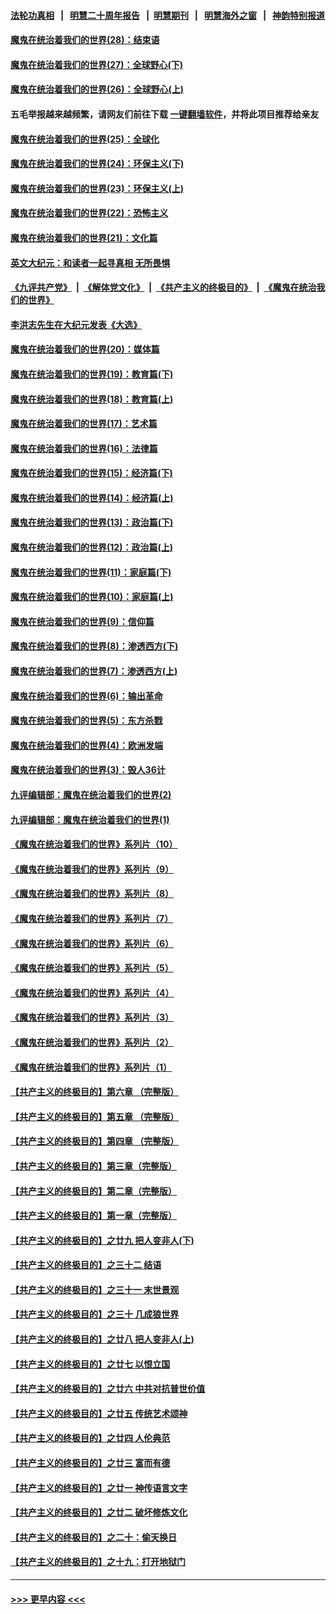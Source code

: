 #### [法轮功真相](https://github.com/gfw-breaker/truth/blob/master/README.md?t=0) &nbsp;&nbsp;|&nbsp;&nbsp; [明慧二十周年报告](https://github.com/gfw-breaker/mh-reports/blob/master/README.md?t=0) &nbsp;&nbsp;|&nbsp;&nbsp;[明慧期刊](https://github.com/gfw-breaker/mh-qikan) &nbsp;&nbsp;|&nbsp;&nbsp; [明慧海外之窗](https://github.com/gfw-breaker/mh-news/blob/master/README.md?t=0) &nbsp;&nbsp;|&nbsp;&nbsp; [神韵特别报道](https://github.com/gfw-breaker/mh-news/blob/master/shenyun.md?t=0)
#### [魔鬼在统治着我们的世界(28)：结束语](../pages/nsc422/n10936246.md?t=07062001) 
#### [魔鬼在统治着我们的世界(27)：全球野心(下)](../pages/nsc422/n10928319.md?t=07062001) 
#### [魔鬼在统治着我们的世界(26)：全球野心(上)](../pages/nsc422/n10900318.md?t=07062001) 
#### 五毛举报越来越频繁，请网友们前往下载 [一键翻墙软件](https://github.com/gfw-breaker/ssr-accounts)，并将此项目推荐给亲友
#### [魔鬼在统治着我们的世界(25)：全球化](../pages/nsc422/n10788205.md?t=07062001) 
#### [魔鬼在统治着我们的世界(24)：环保主义(下)](../pages/nsc422/n10695307.md?t=07062001) 
#### [魔鬼在统治着我们的世界(23)：环保主义(上)](../pages/nsc422/n10688613.md?t=07062001) 
#### [魔鬼在统治着我们的世界(22)：恐怖主义](../pages/nsc422/n10614727.md?t=07062001) 
#### [魔鬼在统治着我们的世界(21)：文化篇](../pages/nsc422/n10597706.md?t=07062001) 
#### [英文大纪元：和读者一起寻真相 无所畏惧](../pages/nsc422/n12542027.md?t=07062001) 
#### [《九评共产党》](https://github.com/begood0513/9ping.md/blob/master/README.md) &nbsp;|&nbsp; [《解体党文化》](../../../../jtdwh.md/blob/master/README.md)  &nbsp;|&nbsp; [《共产主义的终极目的》](../../../../gczydzjmd.md/blob/master/README.md) &nbsp;|&nbsp; [《魔鬼在统治我们的世界》](../../../../mgztzwmdsj.md/blob/master/README.md) 
#### [李洪志先生在大纪元发表《大选》](../pages/nsc422/n12534746.md?t=07062001) 
#### [魔鬼在统治着我们的世界(20)：媒体篇](../pages/nsc422/n10586579.md?t=07062001) 
#### [魔鬼在统治着我们的世界(19)：教育篇(下)](../pages/nsc422/n10564808.md?t=07062001) 
#### [魔鬼在统治着我们的世界(18)：教育篇(上)](../pages/nsc422/n10526970.md?t=07062001) 
#### [魔鬼在统治着我们的世界(17)：艺术篇](../pages/nsc422/n10499093.md?t=07062001) 
#### [魔鬼在统治着我们的世界(16)：法律篇](../pages/nsc422/n10485969.md?t=07062001) 
#### [魔鬼在统治着我们的世界(15)：经济篇(下)](../pages/nsc422/n10469975.md?t=07062001) 
#### [魔鬼在统治着我们的世界(14)：经济篇(上)](../pages/nsc422/n10457370.md?t=07062001) 
#### [魔鬼在统治着我们的世界(13)：政治篇(下)](../pages/nsc422/n10448270.md?t=07062001) 
#### [魔鬼在统治着我们的世界(12)：政治篇(上)](../pages/nsc422/n10444576.md?t=07062001) 
#### [魔鬼在统治着我们的世界(11)：家庭篇(下)](../pages/nsc422/n10440961.md?t=07062001) 
#### [魔鬼在统治着我们的世界(10)：家庭篇(上)](../pages/nsc422/n10435448.md?t=07062001) 
#### [魔鬼在统治着我们的世界(9)：信仰篇](../pages/nsc422/n10432159.md?t=07062001) 
#### [魔鬼在统治着我们的世界(8)：渗透西方(下)](../pages/nsc422/n10429603.md?t=07062001) 
#### [魔鬼在统治着我们的世界(7)：渗透西方(上)](../pages/nsc422/n10426013.md?t=07062001) 
#### [魔鬼在统治着我们的世界(6)：输出革命](../pages/nsc422/n10421536.md?t=07062001) 
#### [魔鬼在统治着我们的世界(5)：东方杀戮](../pages/nsc422/n10417707.md?t=07062001) 
#### [魔鬼在统治着我们的世界(4)：欧洲发端](../pages/nsc422/n10414890.md?t=07062001) 
#### [魔鬼在统治着我们的世界(3)：毁人36计](../pages/nsc422/n10411583.md?t=07062001) 
#### [九评编辑部：魔鬼在统治着我们的世界(2)](../pages/nsc422/n10410036.md?t=07062001) 
#### [九评编辑部：魔鬼在统治着我们的世界(1)](../pages/nsc422/n10406825.md?t=07062001) 
#### [《魔鬼在统治着我们的世界》系列片（10）](../pages/nsc422/n12292670.md?t=07062001) 
#### [《魔鬼在统治着我们的世界》系列片（9）](../pages/nsc422/n12290859.md?t=07062001) 
#### [《魔鬼在统治着我们的世界》系列片（8）](../pages/nsc422/n12287445.md?t=07062001) 
#### [《魔鬼在统治着我们的世界》系列片（7）](../pages/nsc422/n12283425.md?t=07062001) 
#### [《魔鬼在统治着我们的世界》系列片（6）](../pages/nsc422/n12282314.md?t=07062001) 
#### [《魔鬼在统治着我们的世界》系列片（5）](../pages/nsc422/n12281419.md?t=07062001) 
#### [《魔鬼在统治着我们的世界》系列片（4）](../pages/nsc422/n12274024.md?t=07062001) 
#### [《魔鬼在统治着我们的世界》系列片（3）](../pages/nsc422/n12271322.md?t=07062001) 
#### [《魔鬼在统治着我们的世界》系列片（2）](../pages/nsc422/n12269049.md?t=07062001) 
#### [《魔鬼在统治着我们的世界》系列片（1）](../pages/nsc422/n12267575.md?t=07062001) 
#### [【共产主义的终极目的】第六章 （完整版）](../pages/nsc422/n11428913.md?t=07062001) 
#### [【共产主义的终极目的】第五章 （完整版）](../pages/nsc422/n11428912.md?t=07062001) 
#### [【共产主义的终极目的】第四章 （完整版）](../pages/nsc422/n11428907.md?t=07062001) 
#### [【共产主义的终极目的】第三章（完整版）](../pages/nsc422/n11428848.md?t=07062001) 
#### [【共产主义的终极目的】第二章（完整版）](../pages/nsc422/n11428831.md?t=07062001) 
#### [【共产主义的终极目的】第一章（完整版）](../pages/nsc422/n11417651.md?t=07062001) 
#### [【共产主义的终极目的】之廿九 把人变非人(下)](../pages/nsc422/n11344140.md?t=07062001) 
#### [【共产主义的终极目的】之三十二 结语](../pages/nsc422/n11360535.md?t=07062001) 
#### [【共产主义的终极目的】之三十一 末世景观](../pages/nsc422/n11351129.md?t=07062001) 
#### [【共产主义的终极目的】之三十 几成狼世界](../pages/nsc422/n11348280.md?t=07062001) 
#### [【共产主义的终极目的】之廿八 把人变非人(上)](../pages/nsc422/n11340492.md?t=07062001) 
#### [【共产主义的终极目的】之廿七 以恨立国](../pages/nsc422/n11336944.md?t=07062001) 
#### [【共产主义的终极目的】之廿六 中共对抗普世价值](../pages/nsc422/n11324785.md?t=07062001) 
#### [【共产主义的终极目的】之廿五 传统艺术颂神](../pages/nsc422/n11296396.md?t=07062001) 
#### [【共产主义的终极目的】之廿四 人伦典范](../pages/nsc422/n11296397.md?t=07062001) 
#### [【共产主义的终极目的】之廿三 富而有德](../pages/nsc422/n11283598.md?t=07062001) 
#### [【共产主义的终极目的】之廿一 神传语言文字](../pages/nsc422/n11263265.md?t=07062001) 
#### [【共产主义的终极目的】之廿二 破坏修炼文化](../pages/nsc422/n11245728.md?t=07062001) 
#### [【共产主义的终极目的】之二十：偷天换日](../pages/nsc422/n11238846.md?t=07062001) 
#### [【共产主义的终极目的】之十九：打开地狱门](../pages/nsc422/n11206376.md?t=07062001) 

----
#### [ >>> 更早内容 <<< ](../indexes/nsc422-earlier.md)
